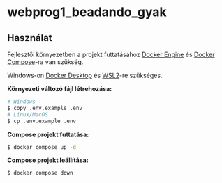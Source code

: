 # webprog1_beadando_gyak

## Használat

Fejlesztői környezetben a projekt futtatásához [Docker Engine](https://docs.docker.com/engine/install/) és [Docker Compose](https://docs.docker.com/compose/)-ra van szükség.

Windows-on [Docker Desktop](https://docs.docker.com/desktop/setup/install/windows-install/) és [WSL2](https://learn.microsoft.com/en-us/windows/wsl/install)-re szükséges.

**Környezeti változó fájl létrehozása:**

```sh
# Windows
$ copy .env.example .env
# Linux/MacOS
$ cp .env.example .env
```

**Compose projekt futtatása:**

```sh
$ docker compose up -d
```

**Compose projekt leállítása:**

```sh
$ docker compose down
```
